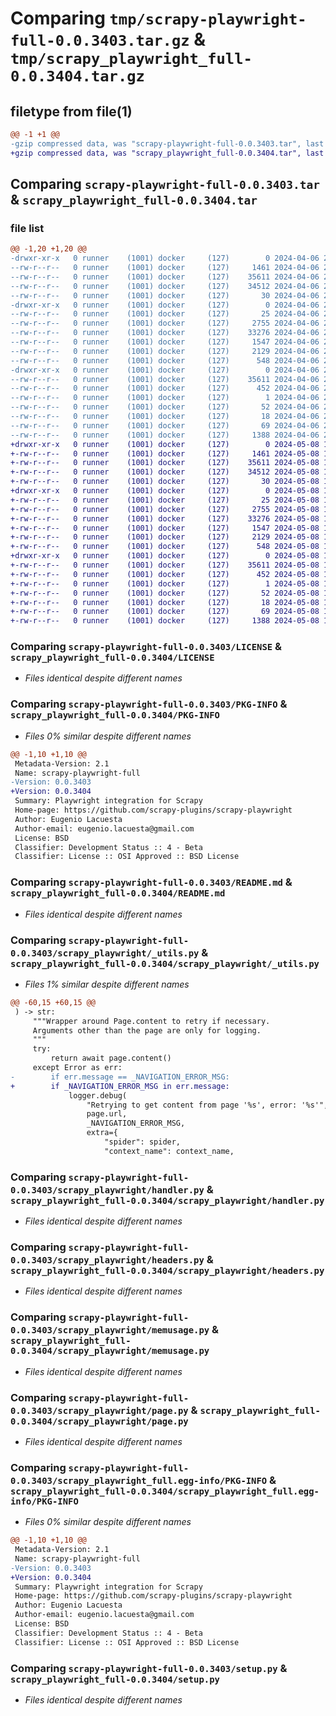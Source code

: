 # Comparing `tmp/scrapy-playwright-full-0.0.3403.tar.gz` & `tmp/scrapy_playwright_full-0.0.3404.tar.gz`

## filetype from file(1)

```diff
@@ -1 +1 @@
-gzip compressed data, was "scrapy-playwright-full-0.0.3403.tar", last modified: Sat Apr  6 22:05:53 2024, max compression
+gzip compressed data, was "scrapy_playwright_full-0.0.3404.tar", last modified: Wed May  8 11:23:23 2024, max compression
```

## Comparing `scrapy-playwright-full-0.0.3403.tar` & `scrapy_playwright_full-0.0.3404.tar`

### file list

```diff
@@ -1,20 +1,20 @@
-drwxr-xr-x   0 runner    (1001) docker     (127)        0 2024-04-06 22:05:53.853783 scrapy-playwright-full-0.0.3403/
--rw-r--r--   0 runner    (1001) docker     (127)     1461 2024-04-06 22:05:45.000000 scrapy-playwright-full-0.0.3403/LICENSE
--rw-r--r--   0 runner    (1001) docker     (127)    35611 2024-04-06 22:05:53.853783 scrapy-playwright-full-0.0.3403/PKG-INFO
--rw-r--r--   0 runner    (1001) docker     (127)    34512 2024-04-06 22:05:45.000000 scrapy-playwright-full-0.0.3403/README.md
--rw-r--r--   0 runner    (1001) docker     (127)       30 2024-04-06 22:05:45.000000 scrapy-playwright-full-0.0.3403/pyproject.toml
-drwxr-xr-x   0 runner    (1001) docker     (127)        0 2024-04-06 22:05:53.853783 scrapy-playwright-full-0.0.3403/scrapy_playwright/
--rw-r--r--   0 runner    (1001) docker     (127)       25 2024-04-06 22:05:45.000000 scrapy-playwright-full-0.0.3403/scrapy_playwright/__init__.py
--rw-r--r--   0 runner    (1001) docker     (127)     2755 2024-04-06 22:05:45.000000 scrapy-playwright-full-0.0.3403/scrapy_playwright/_utils.py
--rw-r--r--   0 runner    (1001) docker     (127)    33276 2024-04-06 22:05:45.000000 scrapy-playwright-full-0.0.3403/scrapy_playwright/handler.py
--rw-r--r--   0 runner    (1001) docker     (127)     1547 2024-04-06 22:05:45.000000 scrapy-playwright-full-0.0.3403/scrapy_playwright/headers.py
--rw-r--r--   0 runner    (1001) docker     (127)     2129 2024-04-06 22:05:45.000000 scrapy-playwright-full-0.0.3403/scrapy_playwright/memusage.py
--rw-r--r--   0 runner    (1001) docker     (127)      548 2024-04-06 22:05:45.000000 scrapy-playwright-full-0.0.3403/scrapy_playwright/page.py
-drwxr-xr-x   0 runner    (1001) docker     (127)        0 2024-04-06 22:05:53.853783 scrapy-playwright-full-0.0.3403/scrapy_playwright_full.egg-info/
--rw-r--r--   0 runner    (1001) docker     (127)    35611 2024-04-06 22:05:53.000000 scrapy-playwright-full-0.0.3403/scrapy_playwright_full.egg-info/PKG-INFO
--rw-r--r--   0 runner    (1001) docker     (127)      452 2024-04-06 22:05:53.000000 scrapy-playwright-full-0.0.3403/scrapy_playwright_full.egg-info/SOURCES.txt
--rw-r--r--   0 runner    (1001) docker     (127)        1 2024-04-06 22:05:53.000000 scrapy-playwright-full-0.0.3403/scrapy_playwright_full.egg-info/dependency_links.txt
--rw-r--r--   0 runner    (1001) docker     (127)       52 2024-04-06 22:05:53.000000 scrapy-playwright-full-0.0.3403/scrapy_playwright_full.egg-info/requires.txt
--rw-r--r--   0 runner    (1001) docker     (127)       18 2024-04-06 22:05:53.000000 scrapy-playwright-full-0.0.3403/scrapy_playwright_full.egg-info/top_level.txt
--rw-r--r--   0 runner    (1001) docker     (127)       69 2024-04-06 22:05:53.853783 scrapy-playwright-full-0.0.3403/setup.cfg
--rw-r--r--   0 runner    (1001) docker     (127)     1388 2024-04-06 22:05:45.000000 scrapy-playwright-full-0.0.3403/setup.py
+drwxr-xr-x   0 runner    (1001) docker     (127)        0 2024-05-08 11:23:23.482540 scrapy_playwright_full-0.0.3404/
+-rw-r--r--   0 runner    (1001) docker     (127)     1461 2024-05-08 11:23:12.000000 scrapy_playwright_full-0.0.3404/LICENSE
+-rw-r--r--   0 runner    (1001) docker     (127)    35611 2024-05-08 11:23:23.482540 scrapy_playwright_full-0.0.3404/PKG-INFO
+-rw-r--r--   0 runner    (1001) docker     (127)    34512 2024-05-08 11:23:12.000000 scrapy_playwright_full-0.0.3404/README.md
+-rw-r--r--   0 runner    (1001) docker     (127)       30 2024-05-08 11:23:12.000000 scrapy_playwright_full-0.0.3404/pyproject.toml
+drwxr-xr-x   0 runner    (1001) docker     (127)        0 2024-05-08 11:23:23.482540 scrapy_playwright_full-0.0.3404/scrapy_playwright/
+-rw-r--r--   0 runner    (1001) docker     (127)       25 2024-05-08 11:23:12.000000 scrapy_playwright_full-0.0.3404/scrapy_playwright/__init__.py
+-rw-r--r--   0 runner    (1001) docker     (127)     2755 2024-05-08 11:23:12.000000 scrapy_playwright_full-0.0.3404/scrapy_playwright/_utils.py
+-rw-r--r--   0 runner    (1001) docker     (127)    33276 2024-05-08 11:23:12.000000 scrapy_playwright_full-0.0.3404/scrapy_playwright/handler.py
+-rw-r--r--   0 runner    (1001) docker     (127)     1547 2024-05-08 11:23:12.000000 scrapy_playwright_full-0.0.3404/scrapy_playwright/headers.py
+-rw-r--r--   0 runner    (1001) docker     (127)     2129 2024-05-08 11:23:12.000000 scrapy_playwright_full-0.0.3404/scrapy_playwright/memusage.py
+-rw-r--r--   0 runner    (1001) docker     (127)      548 2024-05-08 11:23:12.000000 scrapy_playwright_full-0.0.3404/scrapy_playwright/page.py
+drwxr-xr-x   0 runner    (1001) docker     (127)        0 2024-05-08 11:23:23.482540 scrapy_playwright_full-0.0.3404/scrapy_playwright_full.egg-info/
+-rw-r--r--   0 runner    (1001) docker     (127)    35611 2024-05-08 11:23:23.000000 scrapy_playwright_full-0.0.3404/scrapy_playwright_full.egg-info/PKG-INFO
+-rw-r--r--   0 runner    (1001) docker     (127)      452 2024-05-08 11:23:23.000000 scrapy_playwright_full-0.0.3404/scrapy_playwright_full.egg-info/SOURCES.txt
+-rw-r--r--   0 runner    (1001) docker     (127)        1 2024-05-08 11:23:23.000000 scrapy_playwright_full-0.0.3404/scrapy_playwright_full.egg-info/dependency_links.txt
+-rw-r--r--   0 runner    (1001) docker     (127)       52 2024-05-08 11:23:23.000000 scrapy_playwright_full-0.0.3404/scrapy_playwright_full.egg-info/requires.txt
+-rw-r--r--   0 runner    (1001) docker     (127)       18 2024-05-08 11:23:23.000000 scrapy_playwright_full-0.0.3404/scrapy_playwright_full.egg-info/top_level.txt
+-rw-r--r--   0 runner    (1001) docker     (127)       69 2024-05-08 11:23:23.486540 scrapy_playwright_full-0.0.3404/setup.cfg
+-rw-r--r--   0 runner    (1001) docker     (127)     1388 2024-05-08 11:23:12.000000 scrapy_playwright_full-0.0.3404/setup.py
```

### Comparing `scrapy-playwright-full-0.0.3403/LICENSE` & `scrapy_playwright_full-0.0.3404/LICENSE`

 * *Files identical despite different names*

### Comparing `scrapy-playwright-full-0.0.3403/PKG-INFO` & `scrapy_playwright_full-0.0.3404/PKG-INFO`

 * *Files 0% similar despite different names*

```diff
@@ -1,10 +1,10 @@
 Metadata-Version: 2.1
 Name: scrapy-playwright-full
-Version: 0.0.3403
+Version: 0.0.3404
 Summary: Playwright integration for Scrapy
 Home-page: https://github.com/scrapy-plugins/scrapy-playwright
 Author: Eugenio Lacuesta
 Author-email: eugenio.lacuesta@gmail.com
 License: BSD
 Classifier: Development Status :: 4 - Beta
 Classifier: License :: OSI Approved :: BSD License
```

### Comparing `scrapy-playwright-full-0.0.3403/README.md` & `scrapy_playwright_full-0.0.3404/README.md`

 * *Files identical despite different names*

### Comparing `scrapy-playwright-full-0.0.3403/scrapy_playwright/_utils.py` & `scrapy_playwright_full-0.0.3404/scrapy_playwright/_utils.py`

 * *Files 1% similar despite different names*

```diff
@@ -60,15 +60,15 @@
 ) -> str:
     """Wrapper around Page.content to retry if necessary.
     Arguments other than the page are only for logging.
     """
     try:
         return await page.content()
     except Error as err:
-        if err.message == _NAVIGATION_ERROR_MSG:
+        if _NAVIGATION_ERROR_MSG in err.message:
             logger.debug(
                 "Retrying to get content from page '%s', error: '%s'",
                 page.url,
                 _NAVIGATION_ERROR_MSG,
                 extra={
                     "spider": spider,
                     "context_name": context_name,
```

### Comparing `scrapy-playwright-full-0.0.3403/scrapy_playwright/handler.py` & `scrapy_playwright_full-0.0.3404/scrapy_playwright/handler.py`

 * *Files identical despite different names*

### Comparing `scrapy-playwright-full-0.0.3403/scrapy_playwright/headers.py` & `scrapy_playwright_full-0.0.3404/scrapy_playwright/headers.py`

 * *Files identical despite different names*

### Comparing `scrapy-playwright-full-0.0.3403/scrapy_playwright/memusage.py` & `scrapy_playwright_full-0.0.3404/scrapy_playwright/memusage.py`

 * *Files identical despite different names*

### Comparing `scrapy-playwright-full-0.0.3403/scrapy_playwright/page.py` & `scrapy_playwright_full-0.0.3404/scrapy_playwright/page.py`

 * *Files identical despite different names*

### Comparing `scrapy-playwright-full-0.0.3403/scrapy_playwright_full.egg-info/PKG-INFO` & `scrapy_playwright_full-0.0.3404/scrapy_playwright_full.egg-info/PKG-INFO`

 * *Files 0% similar despite different names*

```diff
@@ -1,10 +1,10 @@
 Metadata-Version: 2.1
 Name: scrapy-playwright-full
-Version: 0.0.3403
+Version: 0.0.3404
 Summary: Playwright integration for Scrapy
 Home-page: https://github.com/scrapy-plugins/scrapy-playwright
 Author: Eugenio Lacuesta
 Author-email: eugenio.lacuesta@gmail.com
 License: BSD
 Classifier: Development Status :: 4 - Beta
 Classifier: License :: OSI Approved :: BSD License
```

### Comparing `scrapy-playwright-full-0.0.3403/setup.py` & `scrapy_playwright_full-0.0.3404/setup.py`

 * *Files identical despite different names*


